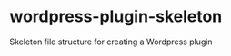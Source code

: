 wordpress-plugin-skeleton
=========================

Skeleton file structure for creating a Wordpress plugin
